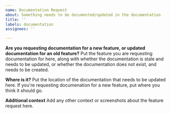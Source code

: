 ```yaml
---
name: Documentation Request
about: Something needs to be documented/updated in the documentation
title: ''
labels: documentation
assignees: ''

---
```


**Are you requesting documentation for a new feature, or updated documentation for an old feature?**
Put the feature you are requesting documentation for here, along with whether the documentation is stale and needs to be updated, or whether the documentation does not exist, and needs to be created.

**Where is it?**
Put the location of the documentation that needs to be updated here.  If you're requesting documenation for a new feature, put where you think it should go.

**Additional context**
Add any other context or screenshots about the feature request here.
